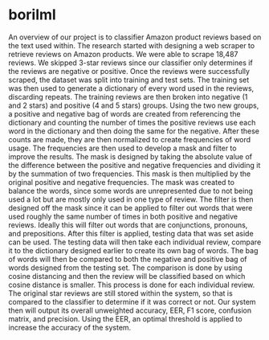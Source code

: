 # borilml
An overview of our project is to classifier Amazon product reviews based on the text used
within. The research started with designing a web scraper to retrieve reviews on Amazon
products. We were able to scrape 18,487 reviews. We skipped 3-star reviews since our
classifier only determines if the reviews are negative or positive. Once the reviews were
successfully scraped, the dataset was split into training and test sets. The training set was
then used to generate a dictionary of every word used in the reviews, discarding repeats.
The training reviews are then broken into negative (1 and 2 stars) and positive (4 and 5
stars) groups. Using the two new groups, a positive and negative bag of words are created
from referencing the dictionary and counting the number of times the positive reviews use
each word in the dictionary and then doing the same for the negative. After these counts
are made, they are then normalized to create frequencies of word usage. The frequencies
are then used to develop a mask and filter to improve the results. The mask is designed by
taking the absolute value of the difference between the positive and negative frequencies
and dividing it by the summation of two frequencies. This mask is then multiplied by the
original positive and negative frequencies. The mask was created to balance the words,
since some words are unrepresented due to not being used a lot but are mostly only used
in one type of review. The filter is then designed off the mask since it can be applied to
filter out words that were used roughly the same number of times in both positive and
negative reviews. Ideally this will filter out words that are conjunctions, pronouns, and
prepositions. After this filter is applied, testing data that was set aside can be used. The
testing data will then take each individual review, compare it to the dictionary designed
earlier to create its own bag of words. The bag of words will then be compared to both the
negative and positive bag of words designed from the testing set. The comparison is done
by using cosine distancing and then the review will be classified based on which cosine
distance is smaller. This process is done for each individual review. The original star
reviews are still stored within the system, so that is compared to the classifier to determine
if it was correct or not. Our system then will output its overall unweighted accuracy, EER, F1
score, confusion matrix, and precision. Using the EER, an optimal threshold is applied to
increase the accuracy of the system.
